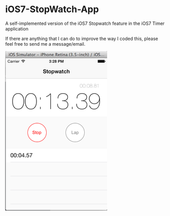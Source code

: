 iOS7-StopWatch-App
==================
A self-implemented version of the iOS7 Stopwatch feature in the iOS7 Timer application


If there are anything that I can do to improve the way I coded this, please feel free to send me a message/email.


![ScreenShot](iOS7-Stopwatch.png)

